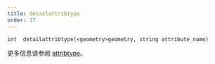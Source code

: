 ```yaml
---
title: detailattribtype
order: 17
---
```

`int  detailattribtype(<geometry>geometry, string attribute_name)`

更多信息请参阅 [attribtype](attribtype.html "返回几何属性的类型")。